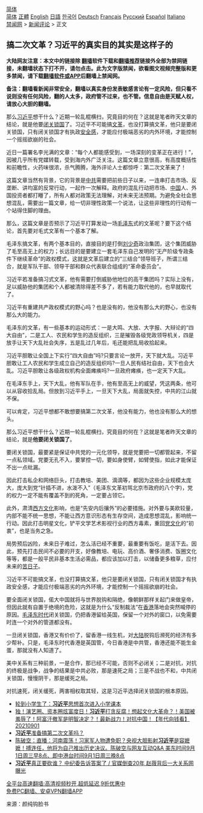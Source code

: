  <!-- 面包屑导航 --> <div class="breadcrumb"><!-- GTranslate: https://gtranslate.io/ -->  <div class="switcher notranslate">  <div class="selected">  <a href="#" onclick="return false;"> 简体</a>  </div>  <div class="option">  <a href="https://www.bannedbook.org" onclick="doGTranslate('zh-CN|zh-CN');jQuery('div.switcher div.selected a').html(jQuery(this).html());return false;" title="简体中文" class="nturl selected"> 简体</a>  <a href="https://www.bannedbook.org/zh-tw/" onclick="doGTranslate('zh-CN|zh-TW');jQuery('div.switcher div.selected a').html(jQuery(this).html());return false;" title="繁體中文" class="nturl"> 正體</a>  <a href="https://www.bannedbook.org/en/" onclick="doGTranslate('zh-CN|en');jQuery('div.switcher div.selected a').html(jQuery(this).html());return false;" title="English" class="nturl"> English</a>  <a href="https://www.bannedbook.org/ja/" onclick="doGTranslate('zh-CN|ja');jQuery('div.switcher div.selected a').html(jQuery(this).html());return false;" title="日本語" class="nturl"> 日語</a>  <a href="https://www.bannedbook.org/ko/" onclick="doGTranslate('zh-CN|ko');jQuery('div.switcher div.selected a').html(jQuery(this).html());return false;" title="한국어" class="nturl"> 한국어</a>  <a href="https://www.bannedbook.org/de/" onclick="doGTranslate('zh-CN|de');jQuery('div.switcher div.selected a').html(jQuery(this).html());return false;" title="Deutsch" class="nturl"> Deutsch</a>  <a href="https://www.bannedbook.org/fr/" onclick="doGTranslate('zh-CN|fr');jQuery('div.switcher div.selected a').html(jQuery(this).html());return false;" title="Français" class="nturl"> Français</a>  <a href="https://www.bannedbook.org/ru/" onclick="doGTranslate('zh-CN|ru');jQuery('div.switcher div.selected a').html(jQuery(this).html());return false;" title="Русский" class="nturl"> Русский</a>  <a href="https://www.bannedbook.org/es/" onclick="doGTranslate('zh-CN|es');jQuery('div.switcher div.selected a').html(jQuery(this).html());return false;" title="Español" class="nturl"> Español</a>  <a href="https://www.bannedbook.org/it/" onclick="doGTranslate('zh-CN|it');jQuery('div.switcher div.selected a').html(jQuery(this).html());return false;" title="Italiano" class="nturl"> Italiano</a>  </div>  </div>      <div class='breadcrumb-sub'><!-- Breadcrumb NavXT 6.3.0 --> <a href="https://www.bannedbook.org/" class="home">禁闻网</a> &gt; <a href="https://www.bannedbook.org/bnews/comments/" class="category">新闻评论</a> &gt; 正文</div></div><h2>搞二次文革？习近平的真实目的其实是这样子的</h2> <p class="notice"><b>大陆网友注意：本文中的链接除 <a href="https://github.com/bannedbook/fanqiang" >翻墙</a>软件下载和<a href="https://github.com/killgcd/justmysocks/blob/master/README.md">翻墙推荐</a>链接外全部为禁网链接，未翻墙状态下打不开，请勿点击。此为文字版禁闻，欲看图文视频完整版和更多禁闻，请下载<a href="https://github.com/bannedbook/fanqiang">翻墙软件或APP</a>后翻墙上禁闻网。</p><p>备注：翻墙看新闻非常安全，翻墙以真实身份发表敏感言论有一定风险，但只看不说则没有任何风险，翻的人太多，政府管不过来，也不管。信息自由是天赋人权，请放心大胆的翻墙。</b></p>  <div class="entry"> <p id="summary">那么<a href="https://www.bannedbook.org/bnews/tag/%e4%b9%a0%e8%bf%91%e5%b9%b3/" class="st_tag internal_tag" rel="tag" title="标签 习近平 下的日志">习近平</a>想干什么？近期一轮乱棍横扫，究竟目的何在？这就是笔者昨天文章的结论，就是他要<a href="https://www.bannedbook.org/bnews/tag/%E9%97%AD%E5%85%B3%E9%94%81%E5%9B%BD/" class="st_tag internal_tag" rel="tag" title="标签 闭关锁国 下的日志">闭关锁国</a>了。习近平不可能搞<a href="https://www.bannedbook.org/bnews/tag/%e6%96%87%e9%9d%a9/" class="st_tag internal_tag" rel="tag" title="标签 文革 下的日志">文革</a>，也没打算搞文革，他只是要闭关锁国，只有闭关锁国才有执政<a href="https://www.bannedbook.org/bnews/tag/%E5%AE%89%E5%85%A8%E6%84%9F/" class="st_tag internal_tag" rel="tag" title="标签 安全感 下的日志">安全感</a>，才能应付极端恶劣的内外环境，才能控制一个摇摇欲崩的社会。</p> <p id="conimg">近日一篇署名李光满的文章：“每个人都能感受到，一场深刻的变革正在进行！”，因被几乎所有党媒转载，受到海内外广泛关注。这篇文章立意很高，有高度概括性和前瞻性，火药味很浓，杀气腾腾，海外评论人士都惊呼：第二次文革来了！</p> <p>这篇文章当然有背景，它的背景是<a href="https://www.bannedbook.org/bnews/tag/%e4%b8%ad%e5%85%b1/" class="st_tag internal_tag" rel="tag" title="标签 中共 下的日志">中共</a>需要把前些日子以来，一连串打击市场、反垄断、讲均富的反常行动，一起作一次解释。政府的混乱行动把市场、<span class='wp_keywordlink_affiliate'><a href="https://www.bannedbook.org/" title="中国" target="_blank">中国</a></span>人、外国投资者都打矒了，所有人都对政策无法理解，对未来无法预期。为避免全社会思想混乱，需要出一篇文章，给一切非理性政策一个说法，让这些非理性的行动有一个站得住脚的理由。</p> <p>那么，这篇文章是否预示了习近平打算发动一场<a href="https://www.bannedbook.org/bnews/tag/%e6%af%9b%e6%b3%bd%e4%b8%9c/" class="st_tag internal_tag" rel="tag" title="标签 毛泽东 下的日志">毛泽东</a>式的文革呢？要下这个结论，首先要对毛式文革有一个基本了解。</p> <p>毛泽东搞文革，有两个基本目的，直接目的是打倒<span class='wp_keywordlink'><a href="https://www.bannedbook.org/forum2/topic1158.html" title="《刘少奇传》" target="_blank">刘少奇</a></span>政治集团，这个集团威胁了毛至高无上的权力；长远目的是要建立一套毛泽东自己发明的“无产阶级专政条件下继续革命”的政权模式，这就是文革后建立的“三结合”领导班子，所谓三结合，就是军队干部、领导干部和群众代表联合组成的“革命委员会”。</p>  <p>习近平若准备搞习式文革，他有需要打倒威胁他地位的高干集团吗？实际上没有，足以威胁他的集团和个人都被清除得差不多了，若有能力取代他的，也早就取代了。</p> <p>习近平有重建共产政权模式的野心吗？也是没有的，他没有那么大的野心，也没有那么大的能力。</p> <p>毛泽东的文革，有一些基本的运动形式：一是大鸣、大放、大字报、大辩论的“四大自由”，二是工人、农民和学生的造反组织，三是摧毁各级党政领导机关，四是放手让天下大乱社会失序，五是乱过几年后，毛还能把乱局收拾起来。</p> <p>习近平胆敢让全国上下实行“四大自由”吗?只要言论一放开，天下就大乱。习近平胆敢让工人农民和学生成立自己的造反组织吗?一旦人民有结社自由，天下也会大乱。习近平胆敢让各级政权机构全面瘫痪吗?一旦政府瘫痪，也一定天下大乱。</p> <p>在毛泽东手上，天下大乱，他有军队在手，他有至高无上的威望，凭这两条，他可以从容收拾乱局。但放到习近平手上，一旦天下大乱，局面就失控，中共的江山就不保。</p>  <p>可以肯定，习近平想都不敢想要搞第二次文革，他没有能力，他也没有那么大的想头。</p> <p>那么习近平想干什么？近期一轮乱棍横扫，究竟目的何在？这就是笔者昨天文章的结论，就是<strong>他要闭关锁国了</strong>。</p> <p>要闭关锁国，最要紧是保证中共党的一元化领导，就是党要把一切都管起来，不留一点私领域。党要无孔不入，要掌控一切，要如身使臂，如臂使指，如此才能保证不出一点纰漏。</p> <p>因此打击私企和网络巨头，打击教培、美团、滴滴等，都因为这些企业规模太庞大，庞大到党“针插不进，水泼不入”（毛泽东文革初骂北京市政府的八个字)，党的权力一定不能有覆盖不到的死角，一定要占领它。</p> <p>此外，肃清<span class='wp_keywordlink'><a href="https://www.bannedbook.org/forum3/topic47.html" title="西方传统文化汇编" target="_blank">西方文化</a></span>影响，也是“先安内后攘外”的必要措施。对外要与美欧较量，内部不能不统一思想，不能让西方意识形态有生存空间，造成思想混乱，影响统一行动。因此打击明星文化，铲平文学艺术影视行业的西方毒素，重回<span class='wp_keywordlink'><a href="https://www.bannedbook.org/forum2/topic3.html" title="《解体党文化》" target="_blank">党文化</a></span>的“初衷”，也是当务之急。</p>  <p>局势预后凶险，未来日子难过，怎么活已经不重要，最重要有饭吃，是活下去。因此，预先打击民间不必要的开支，好像教培、电玩、高价酒、奢侈消费、饭圈文化等等，都是一般平民非基本生活必需品，都应该加以打击，以储备更多粮草，应付未来的<a href="https://www.bannedbook.org/bnews/tag/%E8%8B%A6%E6%97%A5%E5%AD%90/" class="st_tag internal_tag" rel="tag" title="标签 苦日子 下的日志">苦日子</a>。</p> <p>习近平不可能搞文革，也没打算搞文革，他只是要闭关锁国，只有闭关锁国才有执政安全感，才能应付极端恶劣的内外环境，才能控制一个摇摇欲崩的社会。</p> <p>要全面闭关锁国，偌大中国就将与世界脱钩和隔绝，像朝鲜那样关起门来做皇帝，但因此就有自置于绝境的危险，这就是为什么“反制裁法”在<a href="https://www.bannedbook.org/bnews/tag/%e9%a6%99%e6%b8%af/" class="st_tag internal_tag" rel="tag" title="标签 香港 下的日志">香港</a>落地会突然喊停的原因。<a href="https://www.bannedbook.org/bnews/tag/%e6%af%9b%e6%b3%bd%e4%b8%9c%e6%97%b6%e4%bb%a3/" class="st_tag internal_tag" rel="tag" title="标签 毛泽东时代 下的日志">毛泽东时代</a>闭关锁国，仍把香港留给英国，保留一个对外的窗口，以免需要时连一个对外的管道都没有。</p> <p>一旦闭关锁国，香港又有价价了，留香港一线生机，对<span class='wp_keywordlink_affiliate'><a href="https://www.bannedbook.org/" title="大陆" target="_blank">大陆</a></span>脱钩后濒死的经济有多少帮补。只是，毛泽东时代香港是英国管，今日香港是中共管，香港还能不能生金蛋，那就没有人知道了。</p> <p>美中关系有三种前景，一是合作，那已经不可能，否则不必闭关；二是对抗，对抗的终极是战争，战争的结果是中共必败，那是速死之局；三是不战也不和，中共闭关锁国，慢慢阴干，那是缓死之局。</p>  <p>对抗速死，闭关缓死，两害相权取其轻，这是习近平选择闭关锁国的根本原因。</p> <ul class='op-related-articles' title='相关阅读'> <li><a href='https://www.bannedbook.org/bnews/headline/20210901/1617222.html' target='_blank'>轮到小学生了：<b>习近平</b>思想首次进入小学课本</a></li> <li><a href='https://www.bannedbook.org/bnews/taiwannews/20210901/1617181.html' target='_blank'>独！演艺圈、资本圈炫富度日！<b>习近平</b>打贪反腐！想起文化大革命？！美国被羞辱了！阿富汗撤军是明智决定？！最新战力！对抗中国！【年代向钱看】20210901</a></li> <li><a href='https://www.bannedbook.org/bnews/ssgc/20210901/1617179.html' target='_blank'><b>习近平</b>准备搞第二次文革吗？</a></li> <li><a href='https://www.bannedbook.org/bnews/bannedvideo/20210901/1617147.html' target='_blank'>陈破空：直播：河南震荡！习家军人物遭免职？央视大胆影射<b>习近平</b>是容嬷嬷！搏连任，他将为自己推出历史决议。陈破空与网友互动Q&A 美东时间9月1日周三早8点、即中港台时间9月1日周三晚8点</a></li> <li><a href='https://www.bannedbook.org/bnews/bannedvideo/20210901/1617123.html' target='_blank'><b>习近平</b>真正要砍谁？ 中纪委告诉答案了  /  官媒倒查20年 赵薇背后一大关系网曝光</a></li> </ul> <p class="texttj"> <a href="https://github.com/bannedbook/fanqiang/wiki/V2ray%E6%9C%BA%E5%9C%BA" target="_blank">全平台高速翻墙:高清视频秒开,超低延迟,9折优惠中</a><br/> <a href="https://github.com/bannedbook/fanqiang/wiki/%E7%A6%81%E9%97%BB%E7%BD%91%E5%AE%89%E5%8D%93%E7%BF%BB%E5%A2%99%E6%96%B0%E9%97%BBAPP" target="_blank">免费PC翻墙、安卓VPN翻墙APP</a></p><p> 来源：颜纯钩脸书 </p><a name='sharetosocial'></a>  <div style="margin-bottom:5px;padding-bottom:5px;clear:both"> <div id="archive-pix-1" class="banner-ads"> <!-- AuctionX Display platform tag START --> <div id="26318x728x90x621x_ADSLOT2" clicktrack="%%CLICK_URL_ESC%%"></div> <!-- AuctionX Display platform tag END --> </div> <div id="archive-pix-2" class="banner-ads"> <!-- AuctionX Display platform tag START --> <div id="26315x300x250x621x_ADSLOT2" clicktrack="%%CLICK_URL_ESC%%"></div> <!-- AuctionX Display platform tag END --> </div> </div>  <div id="archive-pix-1" class="banner-ads"> <!-- AuctionX Display platform tag START --> <div id="26318x728x90x621x_ADSLOT3" clicktrack="%%CLICK_URL_ESC%%"></div> <!-- AuctionX Display platform tag END --> </div> </div><!--END ENTRY--> 
